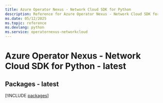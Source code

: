 ```yaml
---
title: Azure Operator Nexus - Network Cloud SDK for Python
description: Reference for Azure Operator Nexus - Network Cloud SDK for Python
ms.date: 05/12/2025
ms.topic: reference
ms.devlang: python
ms.service: operatornexus-networkcloud
---
```

# Azure Operator Nexus - Network Cloud SDK for Python - latest
## Packages - latest
[!INCLUDE [packages](operator-nexus---network-cloud-index.md)]